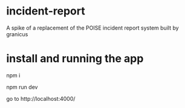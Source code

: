 # incident-report

A spike of a replacement of the POISE incident report system built by granicus

# install and running the app

npm i

npm run dev

go to http://localhost:4000/
